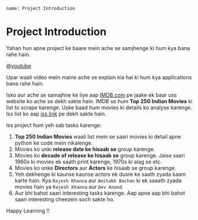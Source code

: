 ```ngMeta
name: Project Introduction
```

# Project Introduction

Yahan hun apne project ke baare mein ache se samjhenge ki hum kya bana rahe hain.

@[youtube](https://youtu.be/xbXcOou32ko)

Upar waali video mein maine ache se explain kia hai ki hum kya applications bana rahe hain.

Isko aur ache se samajhne ke liye aap [IMDB.com](https://imdb.com) pe jaake ek baar uss website ko ache se dekh sakte hain. IMDB se hum **Top 250 Indian Movies** ki list to scrape karenge. Uske baad hum movies ki details ko analyse karenge. Iss list ko aap [iss link](https://www.imdb.com/india/top-rated-indian-movies?ref_=nv_mv_250_in) pe dekh sakte hain.

Iss project hum yeh sab tasks karenge:

1. **Top 250 Indian Movies** waali list mein se saari movies ki detail apne python ke code mein nikalenge.
2. Movies ko unki **release date ke hisaab se** group karenge.
3. Movies ko **decade of release ke hisaab se** group karenge. Jaise saari 1960s ki movies ek saath print karenge, 1970s ki alag se etc.
4. Movies ko unke **Directors** aur **Actors** ke hisaab se group karenge.
5. Yeh dekhenge ki kaunse kaunse actors ek dusre ke saath zyada kaam karte hain. Kya `Rajesh Khanna` aur `Amitabh Bachan` ki ek saaath zyada movies hain ya `Rajesh Khanna` aur `Dev Anand`. 
6. Aur bhi bahot saari interesting tasks karenge. Aap apne aap bhi bahot saari interesting cheezein soch sakte ho.

Happy Learning !!
